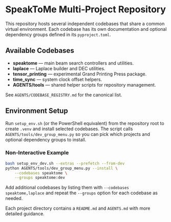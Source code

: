 # SpeakToMe Multi‑Project Repository

This repository hosts several independent codebases that share a common virtual environment. Each codebase has its own documentation and optional dependency groups defined in its `pyproject.toml`.

## Available Codebases

- **speaktome** — main beam search controllers and utilities.
- **laplace** — Laplace builder and DEC utilities.
- **tensor_printing** — experimental Grand Printing Press package.
- **time_sync** — system clock offset helpers.
- **AGENTS/tools** — shared helper scripts for repository management.

See `AGENTS/CODEBASE_REGISTRY.md` for the canonical list.

## Environment Setup

Run `setup_env.sh` (or the PowerShell equivalent) from the repository root to create `.venv` and install selected codebases. The script calls `AGENTS/tools/dev_group_menu.py` so you can pick which projects and optional dependency groups to install.

### Non‑Interactive Example

```bash
bash setup_env_dev.sh --extras --prefetch --from-dev
python AGENTS/tools/dev_group_menu.py --install \
    --codebases speaktome \
    --groups speaktome:dev
```

Add additional codebases by listing them with `--codebases speaktome,laplace` and repeat the `--groups` option for each codebase as needed.

Each project directory contains a `README.md` and `AGENTS.md` with more detailed guidance.
